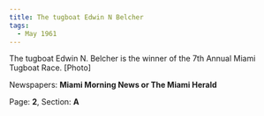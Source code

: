 ```yaml
---  
title: The tugboat Edwin N Belcher  
tags:  
  - May 1961  
---  
```

  
The tugboat Edwin N. Belcher is the winner of the 7th Annual Miami Tugboat Race. [Photo]  
  
Newspapers: **Miami Morning News or The Miami Herald**  
  
Page: **2**, Section: **A** 
